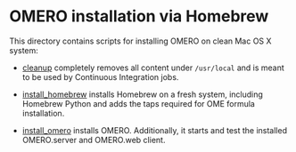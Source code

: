 OMERO installation via Homebrew
===============================

This directory contains scripts for installing OMERO on clean Mac OS X system:

-   [cleanup](cleanup) completely removes all content under `/usr/local` and
    is meant to be used by Continuous Integration jobs.

-   [install_homebrew](install_homebrew) installs Homebrew on a fresh system,
    including Homebrew Python and adds the taps required for OME formula
    installation.

-   [install_omero](install_omero) installs OMERO. Additionally, it starts and 
    test the installed OMERO.server and OMERO.web client.
